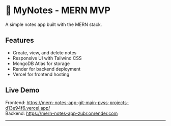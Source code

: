# 📝 MyNotes - MERN MVP

A simple notes app built with the MERN stack.

## Features
- Create, view, and delete notes
- Responsive UI with Tailwind CSS
- MongoDB Atlas for storage
- Render for backend deployment
- Vercel for frontend hosting

## Live Demo
Frontend: https://mern-notes-app-git-main-pvss-projects-d13e94f6.vercel.app/  
Backend: https://mern-notes-app-zubr.onrender.com

---
